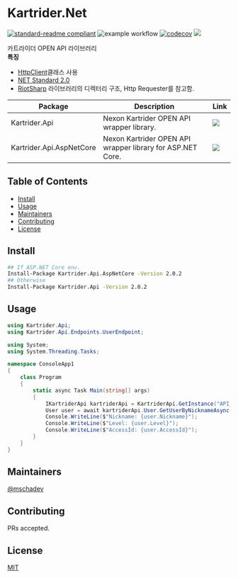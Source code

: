 # Kartrider.Net
[![standard-readme compliant](https://img.shields.io/badge/standard--readme-OK-green.svg)](https://github.com/RichardLitt/standard-readme)
![example workflow](https://github.com/mschadev/Kartrider.Net/actions/workflows/dotnet.yml/badge.svg)
[![codecov](https://codecov.io/gh/mschadev/Kartrider.Net/branch/main/graph/badge.svg?token=YPYORWDAK4)](https://codecov.io/gh/mschadev/Kartrider.Net)
![](https://img.shields.io/nuget/dt/Kartrider.Api)  

카트라이더 OPEN API 라이브러리  
**특징**   
+ [HttpClient](https://docs.microsoft.com/ko-kr/dotnet/api/system.net.http.httpclient?view=netcore-3.1)클래스 사용
+ [NET Standard 2.0](https://github.com/dotnet/standard/blob/master/docs/versions/netstandard2.0.md)
+ [RiotSharp](https://github.com/BenFradet/RiotSharp) 라이브러리의 디렉터리 구조, Http Requester를 참고함.

| Package                       | Description                                          | Link |
|-------------------------------|------------------------------------------------------|------|
| Kartrider.Api           | Nexon Kartrider OPEN API wrapper library.         |   [![](https://img.shields.io/nuget/vpre/Kartrider.Api)](https://www.nuget.org/packages/Kartrider.Api/)   |
| Kartrider.Api.AspNetCore | Nexon Kartrider OPEN API wrapper library for ASP.NET Core.     |   [![](https://img.shields.io/nuget/vpre/Kartrider.Api.AspNetCore)](https://www.nuget.org/packages/Kartrider.Api.AspNetCore/)   |
## Table of Contents

- [Install](#install)
- [Usage](#usage)
- [Maintainers](#maintainers)
- [Contributing](#contributing)
- [License](#license)

## Install

```sh
## If ASP.NET Core env.
Install-Package Kartrider.Api.AspNetCore -Version 2.0.2
## Otherwise
Install-Package Kartrider.Api -Version 2.0.2
```

## Usage
```cs
using Kartrider.Api;
using Kartrider.Api.Endpoints.UserEndpoint;

using System;
using System.Threading.Tasks;

namespace ConsoleApp1
{
    class Program
    {
        static async Task Main(string[] args)
        {
            IKartriderApi kartriderApi = KartriderApi.GetInstance("API_KEY");
            User user = await kartriderApi.User.GetUserByNicknameAsync("extern");
            Console.WriteLine($"Nickname: {user.Nickname}");
            Console.WriteLine($"Level: {user.Level}");
            Console.WriteLine($"AccessId: {user.AccessId}");
        }
    }
}
```
## Maintainers

[@mschadev](https://github.com/mschadev)

## Contributing

PRs accepted.

## License
[MIT](./LICENSE)
